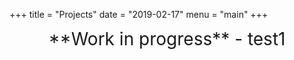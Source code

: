 +++
title = "Projects"
date = "2019-02-17"
menu = "main"
+++

<center style="font-size: 2em;">
**Work in progress** - test1
</center>
